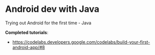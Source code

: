 # Android dev with Java
Trying out Android for the first time - Java

**Completed tutorials**:

- https://codelabs.developers.google.com/codelabs/build-your-first-android-app/#8
